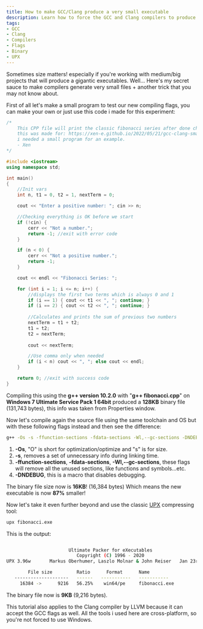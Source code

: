 ```yaml
---
title: How to make GCC/Clang produce a very small executable
description: Learn how to force the GCC and Clang compilers to produce a very small binary files using special flags.
tags:
- GCC
- Clang
- Compilers
- Flags
- Binary
- UPX
---
```


Sometimes size matters! especially if you're working with medium/big projects that will produce a gigantic executables. Well... Here's my secret sauce to make compilers generate very small files + another trick that you may not know about.

First of all let's make a small program to test our new compiling flags, you can make your own or just use this code i made for this experiment:<!--more-->

```cpp
/*
	This CPP file will print the classic fibonacci series after done checking for errors
	this was made for: https://xen-e.github.io/2022/05/21/gcc-clang-small-binary.html
	i needed a small program for an example.
	- Xen
*/

#include <iostream>
using namespace std;

int main()
{
	//Init vars
	int n, t1 = 0, t2 = 1, nextTerm = 0;

	cout << "Enter a positive number: "; cin >> n;

	//Checking everything is OK before we start
	if (!cin) {
		cerr << "Not a number.";
		return -1; //exit with error code
	}

	if (n < 0) {
		cerr << "Not a positive number.";
		return -1;
	}

	cout << endl << "Fibonacci Series: ";

	for (int i = 1; i <= n; i++) {
		//displays the first two terms which is always 0 and 1
		if (i == 1) { cout << t1 << ", "; continue; }
		if (i == 2) { cout << t2 << ", "; continue; }
		
		//Calculates and prints the sum of previous two numbers
		nextTerm = t1 + t2;
		t1 = t2;
		t2 = nextTerm;
		
		cout << nextTerm;

		//Use comma only when needed
		if (i < n) cout << ", "; else cout << endl;
	}

	return 0; //exit with success code
}
```

Compiling this using the **g++ version 10.2.0** with "**g++ fibonacci.cpp**" on **Windows 7 Ultimate Service Pack 1 64bit** produced a **128KB** binary file (131,743 bytes), this info was taken from Properties window.

Now let's compile again the source file using the same toolchain and OS but with these following flags instead and then see the difference:

```bash
g++ -Os -s -ffunction-sections -fdata-sections -Wl,--gc-sections -DNDEBUG fibonacci.cpp -o fibonacci
```

1. **-Os**, "O" is short for optimization/optimize and "s" is for size.
2. **-s**, removes a set of unnecessary info during linking time.
4. **-ffunction-sections**, **-fdata-sections**, **-Wl,--gc-sections**, these flags will remove all the unused sections, like functions and symbols...etc.
5. **-DNDEBUG**, this is a macro that disables debugging.

The binary file size now is **16KB**! (16,384 bytes) Which means the new executable is now **87%** smaller!

Now let's take it even further beyond and use the classic [UPX](https://upx.github.io) compressing tool:

```bash
upx fibonacci.exe
```

This is the output:
```bash

                       Ultimate Packer for eXecutables
                          Copyright (C) 1996 - 2020
UPX 3.96w       Markus Oberhumer, Laszlo Molnar & John Reiser   Jan 23rd 2020

        File size         Ratio      Format      Name
   --------------------   ------   -----------   -----------
     16384 ->      9216   56.25%    win64/pe     fibonacci.exe
```

The binary file now is **9KB** (9,216 bytes).

This tutorial also applies to the Clang compiler by LLVM because it can accept the GCC flags as well. All the tools i used here are cross-platform, so you're not forced to use Windows.